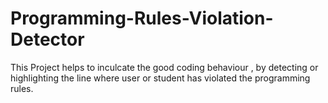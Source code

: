 # Programming-Rules-Violation-Detector

This Project helps to inculcate the good coding behaviour , by detecting or highlighting the line where user or student has violated the programming rules.
